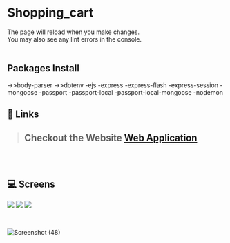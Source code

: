 # Shopping_cart
The page will reload when you make changes.\
You may also see any lint errors in the console.
<br/>
<br/>

## Packages Install
->>body-parser
->>dotenv
-ejs
-express
-express-flash
-express-session
-mongoose
-passport
-passport-local
-passport-local-mongoose
-nodemon

## 🔗 Links

> ## Checkout the Website [Web Application](https://ayush-kanduri.github.io/Mini-Ipod-App-ReactJS)


<br/>
<br/>

## 💻 Screens

<p align="justify">

<img src="https://user-images.githubusercontent.com/76626529/135662491-261ae6f1-d8db-4a64-8cf3-ddb03969ebb8.PNG">
<img src="https://user-images.githubusercontent.com/76626529/135662508-7edefa63-4ccc-4b28-9b5a-279b341515fa.PNG">
<img src="https://user-images.githubusercontent.com/76626529/135662511-435d635c-7175-4455-a5a1-d0b0ec03436b.PNG">


</p>
<br/>


![Screenshot (48)](https://user-images.githubusercontent.com/102378038/199219781-b80acc8e-432e-4319-9f43-22a6e44c09ac.png)
